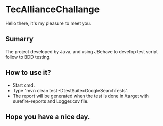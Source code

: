 # TecAllianceChallange
Hello there, it's my pleasure to meet you.
## Sumarry
The project developed by Java, and using JBehave to develop test script follow to BDD testing.
## How to use it?
- Start cmd.
- Type "mvn clean test -DtestSuite=GoogleSearchTests".
- The report will be generated when the test is done in /target with surefire-reports and Logger.csv file.
## Hope you have a nice day.
